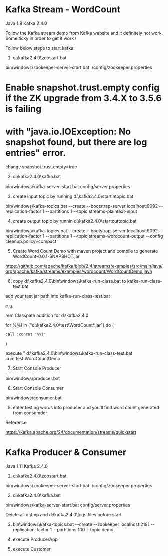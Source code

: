 Kafka Stream - WordCount
========================
Java 1.8
Kafka 2.4.0

Follow the Kafka stream demo from Kafka website and it definitely not work. Some ticky in order to get it work !

Follow below steps to start kafka:

1) d:\kafka2.4.0\zoostart.bat

bin/windows/zookeeper-server-start.bat ./config/zookeeper.properties

# Enable snapshot.trust.empty config if the ZK upgrade from 3.4.X to 3.5.6 is failing
# with "java.io.IOException: No snapshot found, but there are log entries" error.

change snapshot.trust.empty=true


2) d:\kafka2.4.0\kafka.bat

bin/windows/kafka-server-start.bat config/server.properties


3) create input topic by running d:\kafka2.4.0\startintopic.bat

bin/windows/kafka-topics.bat --create --bootstrap-server localhost:9092 --replication-factor 1 --partitions 1 --topic streams-plaintext-input



4) create output topic by runnin d:\kafka2.4.0\startouttopic.bat

bin/windows/kafka-topics.bat --create --bootstrap-server localhost:9092 --replication-factor 1 --partitions 1 --topic streams-wordcount-output --config cleanup.policy=compact



5) Create Word Count Demo with maven project and compile to generate WordCount-0.0.1-SNAPSHOT.jar

https://github.com/apache/kafka/blob/2.4/streams/examples/src/main/java/org/apache/kafka/streams/examples/wordcount/WordCountDemo.java



6) copy d:\kafka2.4.0\bin\windows\kafka-run-class.bat to kafka-run-class-test.bat

add your test jar path into  kafka-run-class-test.bat

e.g.

rem Classpath addition for d:\kafka2.4.0

for %%i in ("d:\kafka2.4.0\test\WordCount*.jar") do (

	call :concat "%%i"
	
)

execute "	d:\kafka2.4.0\bin\windows\kafka-run-class-test.bat com.test.WordCountDemo


7) Start Console Producer

bin/windows/producer.bat


8) Start Console Consumer

bin/windows/consumer.bat


9) enter testing words into producer and you'll find word count generated from consumder


Reference

https://kafka.apache.org/24/documentation/streams/quickstart


Kafka Producer & Consumer
=========================
Java 1.11
Kafka 2.4.0

1) d:\kafka2.4.0\zoostart.bat

bin/windows/zookeeper-server-start.bat ./config/zookeeper.properties

2) d:\kafka2.4.0\kafka.bat

bin/windows/kafka-server-start.bat config/server.properties

Delete all d:\tmp and d:\kafka2.4.0\logs files before start.

3) bin\windows\kafka-topics.bat --create --zookeeper localhost:2181 --replication-factor 1 --partitions 100 --topic demo

4) execute ProducerApp

5) execute Customer

